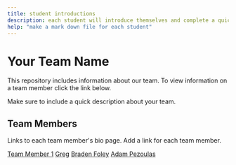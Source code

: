 ```yaml
---
title: student introductions
description: each student will introduce themselves and complete a quick bio
help: "make a mark down file for each student"
---
```


# Your Team Name

This repository includes information about our team. To view information on a team member click the link below.

Make sure to include a quick description about your team.

## Team Members

Links to each team member's bio page. Add a link for each team member.


[Team Member 1](/member1.md)
[Greg](https://github.com/GregoryOrd)
[Braden Foley](https://github.com/MRInfected101)
[Adam Pezoulas](https://github.com/AdamPezoulas)


